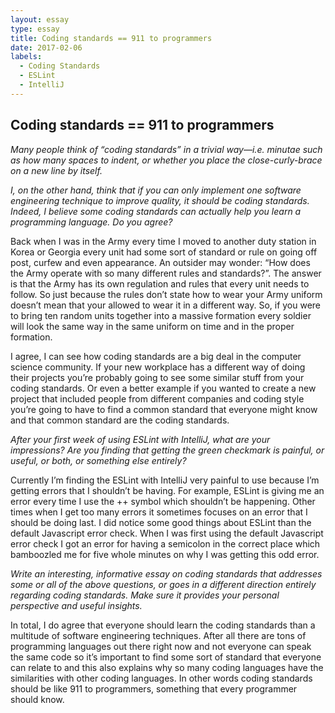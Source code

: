 ```yaml
---
layout: essay
type: essay
title: Coding standards == 911 to programmers
date: 2017-02-06
labels:
  - Coding Standards
  - ESLint
  - IntelliJ
---
```


## Coding standards == 911 to programmers

*Many people think of “coding standards” in a trivial way—i.e. minutae such as how many spaces to indent, or whether you place the close-curly-brace on a new line by itself.*

*I, on the other hand, think that if you can only implement one software engineering technique to improve quality, it should be coding standards. Indeed, I believe some coding standards can actually help you learn a programming language. Do you agree?*

  Back when I was in the Army every time I moved to another duty station in Korea or Georgia every unit had some sort of standard or rule on going off post, curfew and even appearance. An outsider may wonder: “How does the Army operate with so many different rules and standards?”. The answer is that the Army has its own regulation and rules that every unit needs to follow. So just because the rules don’t state how to wear your Army uniform doesn’t mean that your allowed to wear it in a different way. So, if you were to bring ten random units together into a massive formation every soldier will look the same way in the same uniform on time and in the proper formation.
  
I agree, I can see how coding standards are a big deal in the computer science community. If your new workplace has a different way of doing their projects you’re probably going to see some similar stuff from your coding standards. Or even a better example if you wanted to create a new project that included people from different companies and coding style you’re going to have to find a common standard that everyone might know and that common standard are the coding standards. 

*After your first week of using ESLint with IntelliJ, what are your impressions? Are you finding that getting the green checkmark is painful, or useful, or both, or something else entirely?*

Currently I’m finding the ESLint with IntelliJ very painful to use because I’m getting errors that I shouldn’t be having. For example, ESLint is giving me an error every time I use the ++ symbol which shouldn’t be happening. Other times when I get too many errors it sometimes focuses on an error that I should be doing last. I did notice some good things about ESLint than the default Javascript error check. When I was first using the default Javascript error check I got an error for having a semicolon in the correct place which bamboozled me for five whole minutes on why I was getting this odd error. 
  
*Write an interesting, informative essay on coding standards that addresses some or all of the above questions, or goes in a different direction entirely regarding coding standards. Make sure it provides your personal perspective and useful insights.*
	
  In total, I do agree that everyone should learn the coding standards than a multitude of software engineering techniques. After all there are tons of programming languages out there right now and not everyone can speak the same code so it’s important to find some sort of standard that everyone can relate to and this also explains why so many coding languages have the similarities with other coding languages. In other words coding standards should be like 911 to programmers, something that every programmer should know. 
